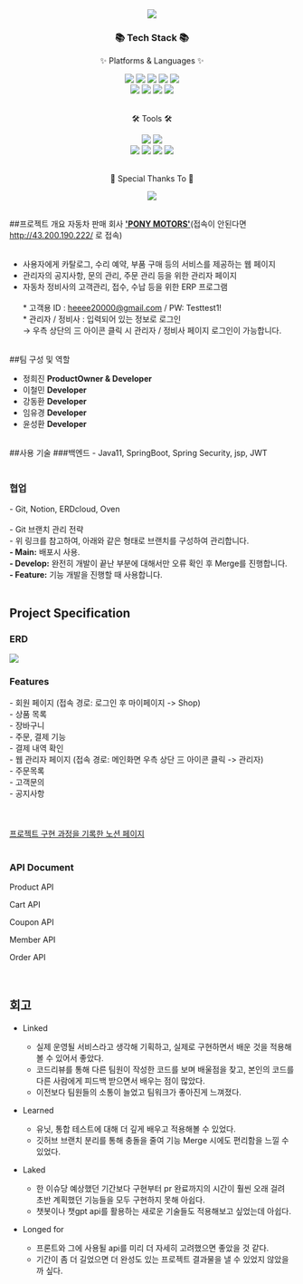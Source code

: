 <div align=center>
	<img src="https://capsule-render.vercel.app/api?type=waving&color=auto&height=200&section=header&text=Pony%20Project!&fontSize=90" />	
</div>
<div align=center>
	<h3>📚 Tech Stack 📚</h3>
	<p>✨ Platforms & Languages ✨</p>
</div>
<div align="center">
	<img src="https://img.shields.io/badge/Java-007396?style=flat&logo=Conda-Forge&logoColor=white" />
	<img src="https://img.shields.io/badge/HTML5-E34F26?style=flat&logo=HTML5&logoColor=white" />
	<img src="https://img.shields.io/badge/CSS3-1572B6?style=flat&logo=CSS3&logoColor=white" />
	<img src="https://img.shields.io/badge/JavaScript-F7DF1E?style=flat&logo=JavaScript&logoColor=white" />
	<img src="https://img.shields.io/badge/jQuery-0769AD?style=flat&logo=jQuery&logoColor=white" />
	<br>
	<img src="https://img.shields.io/badge/Spring%20Boot-6DB33F?style=flat&logo=Spring&logoColor=white" />
	<img src="https://img.shields.io/badge/Bootstrap-7952B3?style=flat&logo=Bootstrap&logoColor=white" />
	<img src="https://img.shields.io/badge/Mybatis-000000?style=flat&logo=Fluentd&logoColor=white" />
	<img src="https://img.shields.io/badge/MySQL-4479A1?style=flat&logo=MySQL&logoColor=white" />
	<br>

</div>
<br>
<div align=center>
	<p>🛠 Tools 🛠</p>
</div>
<div align=center>
	<img src="https://img.shields.io/badge/Eclipse%20IDE-2C2255?style=flat&logo=EclipseIDE&logoColor=white" />
	<img src="https://img.shields.io/badge/Tomcat-F8DC75?style=flat&logo=ApacheTomcat&logoColor=white" />
	<br>
	<img src="https://img.shields.io/badge/AWS-232F3E?style=flat&logo=AmazonAWS&logoColor=white" />
	<img src="https://img.shields.io/badge/GitHub-181717?style=flat&logo=GitHub&logoColor=white" />
	<img src="https://img.shields.io/badge/Docker-2496ED?style=flat&logo=docker&logoColor=white" />
 	<img src="https://img.shields.io/badge/Jenkins-D24939?style=flat&logo=jenkins&logoColor=white" />
	
</div>
<br>
<div align=center>
	<p>🍴 Special Thanks To 🍴</p>
</div>
<div align=center>
	<img src="https://img.shields.io/badge/Burgerking-D62300?style=flat&logo=burgerking&logoColor=white"/>
</div>

<br>

##프로젝트 개요
자동차 판매 회사  <a href="http://ponymotors.store/"><b>'PONY MOTORS'</b></a>(접속이 안된다면 http://43.200.190.222/ 로 접속)
<br><br>
- 사용자에게 카탈로그, 수리 예약, 부품 구매 등의 서비스를 제공하는 웹 페이지<br>
- 관리자의 공지사항, 문의 관리, 주문 관리 등을 위한 관리자 페이지<br>
- 자동차 정비사의 고객관리, 접수, 수납 등을 위한 ERP 프로그램<br><br>
		* 고객용 ID : heeee20000@gmail.com / PW: Testtest1!<br>
		* 관리자 / 정비사 : 입력되어 있는 정보로 로그인<br>
		→ 우측 상단의 三 아이콘 클릭 시 관리자 / 정비사 페이지 로그인이 가능합니다.
 <br><br>

##팀 구성 및 역할
- 정희진 <b>ProductOwner & Developer</b><br>
- 이철민 <b>Developer</b><br>
- 강동환 <b>Developer</b><br>
- 임유경 <b>Developer</b><br>
- 윤성환 <b>Developer</b><br>
<br>
##사용 기술
###백엔드
- Java11, SpringBoot, Spring Security, jsp, JWT<br>
<br>
<h3>협업</h3>
- Git, Notion, ERDcloud, Oven<br>
<br>
- Git 브랜치 관리 전략<br>
- 위 링크를 참고하여, 아래와 같은 형태로 브랜치를 구성하여 관리합니다.<br>
		<b>- Main:</b> 배포시 사용.<br>
		<b>- Develop:</b> 완전히 개발이 끝난 부분에 대해서만 오류 확인 후 Merge를 진행합니다.<br>
		<b>- Feature:</b> 기능 개발을 진행할 때 사용합니다.
 <br>
 <br>

<h2>Project Specification</h2>
<h3>ERD</h3>
<img src="https://www.notion.so/image/https%3A%2F%2Fs3-us-west-2.amazonaws.com%2Fsecure.notion-static.com%2Fecad804a-65b3-4cba-aba2-0bc80fb62450%2F%25ED%258C%2580%25EC%259A%25A9_%25ED%258F%25AC%25EB%258B%2588ERD.png?table=block&id=aaae0808-990a-4a97-bf70-a3a7475ffe11&spaceId=1f30aba3-05be-4c54-b64b-0923b6897ef3&width=2000&userId=b4d89335-4d47-44d4-8f00-1feb8dad7b62&cache=v2" />
<br>
<h3>Features</h3>
- 회원 페이지 (접속 경로: 로그인 후 마이페이지 -> Shop)<br>
		- 상품 목록 <br>
		- 장바구니<br>
		- 주문, 결제 기능<br>
		- 결제 내역 확인<br>
- 웹 관리자 페이지 (접속 경로: 메인화면 우측 상단 三 아이콘 클릭 -> 관리자)<br>
		- 주문목록<br>
		- 고객문의<br>
		- 공지사항<br>
<br>
<br>

<br>
 <a href="https://surf-neon-19f.notion.site/PONY-MOTORS-b8e995a9681842229b6582ecb183e36d?pvs)">프로젝트 구현 과정을 기록한 노션 페이지</a>
<br><br>

<h3>API Document</h3>
Product API

Cart API

Coupon API

Member API

Order API

<br>
<h2>회고</h2>

- Linked
	- 실제 운영될 서비스라고 생각해 기획하고, 실제로 구현하면서 배운 것을 적용해볼 수 있어서 좋았다.
	- 코드리뷰를 통해 다른 팀원이 작성한 코드를 보며 배울점을 찾고, 본인의 코드를 다른 사람에게 피드백 받으면서 배우는 점이 많았다. 
	- 이전보다 팀원들의 소통이 늘었고 팀워크가 좋아진게 느껴졌다.

- Learned
	- 유닛, 통합 테스트에 대해 더 깊게 배우고 적용해볼 수 있었다.
	- 깃허브 브랜치 분리를 통해 충돌을 줄여 기능 Merge 시에도 편리함을 느낄 수 있었다.

- Laked
	- 한 이슈당 예상했던 기간보다 구현부터 pr 완료까지의 시간이 훨씬 오래 걸려 초반 계획했던 기능들을 모두 구현하지 못해 아쉽다.
	- 챗봇이나 챗gpt api를 활용하는 새로운 기술들도 적용해보고 싶었는데 아쉽다.

- Longed for
	- 프론트와 그에 사용될 api를 미리 더 자세히 고려했으면 좋았을 것 같다.
	- 기간이 좀 더 길었으면 더 완성도 있는 프로젝트 결과물을 낼 수 있었지 않았을까 싶다.

